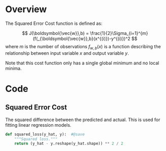 # Overview
The Squared Error Cost function is defined as:

$$ J(\boldsymbol{\vec{w}},b) = \frac{1}{2}\Sigma_{i=1}^{m}(f(_{\boldsymbol{\vec{w}},b}(x^{(i)})-y^{(i)})^2 $$
where
$m$ is the number of observations
$f_{w,b}(x)$ is a function describing the relationship between input variable $x$ and output variable $y$. 

Note that this cost function only has a single global minimum and no local minima. 

# Code
## Squared Error Cost
The squared difference between the predicted and actual. This is used for fitting linear regression models.
```python
def squared_loss(y_hat, y):  #@save
    """Squared loss."""
    return (y_hat - y.reshape(y_hat.shape)) ** 2 / 2
```

